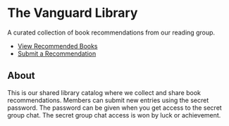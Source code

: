 # The Vanguard Library

A curated collection of book recommendations from our reading group.

- [View Recommended Books](books.md)
- [Submit a Recommendation](https://teodorionita.github.io/TheVanguardLibrary)

## About

This is our shared library catalog where we collect and share book recommendations. Members can submit new entries using the secret password. The password can be given when you get access to the secret group chat. The secret group chat access is won by luck or achievement.
